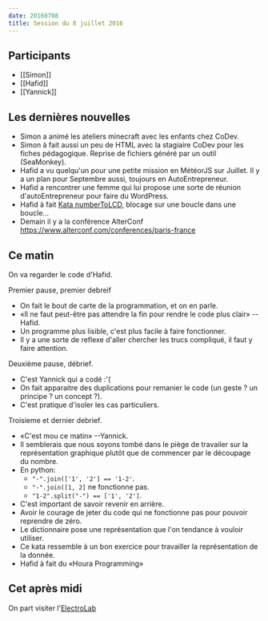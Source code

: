 ```yaml
---
date: 20160708
title: Session du 8 juillet 2016
---
```


## Participants

- [[Simon]]
- [[Hafid]]
- [[Yannick]]

## Les dernières nouvelles

- Simon a animé les ateliers minecraft avec les enfants chez CoDev.
- Simon à fait aussi un peu de HTML avec la stagiaire CoDev pour les fiches pédagogique. Reprise de fichiers généré par un outil (SeaMonkey).
- Hafid a vu quelqu'un pour une petite mission en MétéorJS sur Juillet. Il y a un plan pour Septembre aussi, toujours en AutoEntrepreneur.
- Hafid a rencontrer une femme qui lui propose une sorte de réunion d'autoEntrepreneur pour faire du WordPress.
- Hafid à fait [Kata numberToLCD](http://codingdojo.org/kata/NumberToLCD/), blocage sur une boucle dans une boucle...
- Demain il y a la conférence AlterConf https://www.alterconf.com/conferences/paris-france

## Ce matin

On va regarder le code d'Hafid.

Premier pause, premier debreif

- On fait le bout de carte de la programmation, et on en parle.
- «Il ne faut peut-être pas attendre la fin pour rendre le code plus clair» --Hafid.
- Un programme plus lisible, c'est plus facile à faire fonctionner.
- Il y a une sorte de reflexe d'aller chercher les trucs compliqué, il faut y faire attention.

Deuxième pause, débrief.

- C'est Yannick qui a codé :'(
- On fait apparaitre des duplications pour remanier le code (un geste ? un principe ? un concept ?).
- C'est pratique d'isoler les cas particuliers.

Troisieme et dernier debrief.

- «C'est mou ce matin» --Yannick.
- Il semblerais que nous soyons tombé dans le piège de travailer sur la représentation graphique plutôt que de commencer par le découpage du nombre.
- En python:
  - `"-".join(['1', '2'] == '1-2'`.
  - `"-".join([1, 2]` ne fonctionne pas.
  - `"1-2".split("-") == ['1', '2']`.
- C'est important de savoir revenir en arrière.
- Avoir le courage de jeter du code qui ne fonctionne pas pour pouvoir reprendre de zéro.
- Le dictionnaire pose une représentation que l'on tendance à vouloir utiliser.
- Ce kata ressemble à un bon exercice pour travailler la représentation de la donnée.
- Hafid à fait du «Houra Programming»


## Cet après midi

On part visiter l'[ElectroLab](http://electrolab.fr/)
